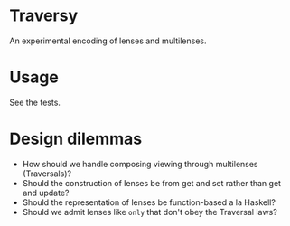 # Traversy

An experimental encoding of lenses and multilenses.

# Usage

See the tests.

# Design dilemmas

* How should we handle composing viewing through multilenses (Traversals)?
* Should the construction of lenses be from get and set rather than get and update?
* Should the representation of lenses be function-based a la Haskell?
* Should we admit lenses like `only` that don't obey the Traversal laws?
